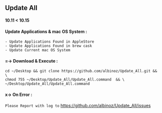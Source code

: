 
## Update All
#### 10.11 < 10.15

#### Update Applications & mac OS System :
```
- Update Applications Found in AppleStore
- Update Applications Found in brew cask
- Update Current mac OS System
```

#### =-> Download & Execute :
```
cd ~/Desktop && git clone https://github.com/albinoz/Update_All.git && \
chmod 755 ~/Desktop/Update_All/Update_All.command  && \
~/Desktop/Update_All/Update_All.command
```

#### x-> On Error :
`Please Report with log to`
https://github.com/albinoz/Update_All/issues
